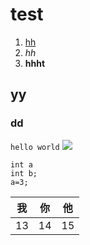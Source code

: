 # test
1. [hh](https://github.com/sunshinelong/test/blob/main/README.md)
2. *hh*
3. **hhht**
## yy
### dd
`hello world`
![](https://gimg2.baidu.com/image_search/src=http%3A%2F%2Fpic.jj20.com%2Fup%2Fallimg%2F1113%2F0F420110430%2F200F4110430-3-1200.jpg&refer=http%3A%2F%2Fpic.jj20.com&app=2002&size=f9999,10000&q=a80&n=0&g=0n&fmt=jpeg?sec=1649149957&t=9d691337efb3736ba0165784c07d70fb)

```
int a
int b;
a=3;
```
|我 |你 |他
|---|---|---|
|13|14|15|


